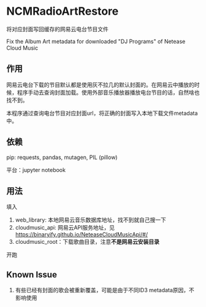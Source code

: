 # NCMRadioArtRestore
将对应封面写回缓存的网易云电台节目文件

Fix the Album Art metadata for downloaded "DJ Programs" of Netease Cloud Music

## 作用

网易云电台下载的节目默认都是使用灰不拉几的默认封面的。在网易云中播放的时候，程序手动去查询封面加载。使用外部音乐播放器播放电台节目的话，自然啥也找不到。

本程序通过查询电台节目对应封面url，将正确的封面写入本地下载文件metadata中。

## 依赖

pip: requests, pandas, mutagen, PIL (pillow)

平台：jupyter notebook

## 用法

填入

1. web_library: 本地网易云音乐数据库地址，找不到就自己搜一下
2. cloudmusic_api: 网易云API服务地址，见 https://binaryify.github.io/NeteaseCloudMusicApi/#/
3. cloudmusic_root：下载歌曲目录，注意**不是网易云安装目录**

开跑

## Known Issue

1. 有些已经有封面的歌会被重新覆盖，可能是由于不同ID3 metadata原因，不影响使用

